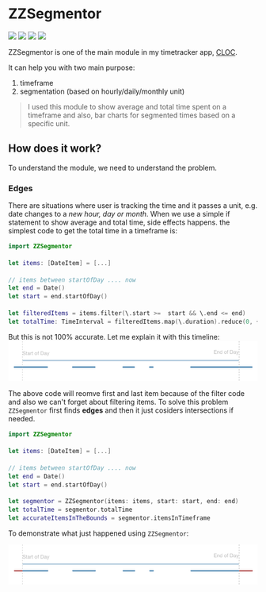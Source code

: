 # ZZSegmentor

<p align="left">
<img src="https://img.shields.io/badge/platforms-iOS%2C%20macOS%2C%20watchOS%2C%20tvOS-informational.svg">
<img src="https://github.com/zzmasoud/ZZSegmentor/workflows/CI/badge.svg">
<img src="https://img.shields.io/badge/coverage-99.5%25-success">
<img src="https://img.shields.io/github/license/zzmasoud/ZZSegmentor?color=lightgray">
</p>

  
ZZSegmentor is one of the main module in my timetracker app, [CLOC](https://zzmasoud.github.io/CLOC).

It can help you with two main purpose:
1. timeframe
2. segmentation (based on hourly/daily/monthly unit)

> I used this module to show average and total time spent on a timeframe and also, bar charts for segmented times based on a specific unit.

## How does it work?
To understand the module, we need to understand the problem.
### Edges
There are situations where user is tracking the time and it passes a unit, e.g. date changes to a *new hour, day or month*. When we use a simple if statement to show average and total time, side effects happens. the simplest code to get the total time in a timeframe is:
``` swift
import ZZSegmentor

let items: [DateItem] = [...]

// items between startOfDay .... now
let end = Date()
let start = end.startOfDay()

let filteredItems = items.filter(\.start >=  start && \.end <= end)
let totalTime: TimeInterval = filteredItems.map(\.duration).reduce(0, +)
```
But this is not 100% accurate. Let me explain it with this timeline:
![Timeline](/DOCS/Timeline.png)

The above code will reomve first and last item because of the filter code and also we can't forget about filtering items.
To solve this problem `ZZSegmentor` first finds **edges** and then it just cosiders intersections if needed.

``` swift
import ZZSegmentor

let items: [DateItem] = [...]

// items between startOfDay .... now
let end = Date()
let start = end.startOfDay()

let segmentor = ZZSegmentor(items: items, start: start, end: end)
let totalTime = segmentor.totalTime
let accurateItemsInTheBounds = segmentor.itemsInTimeframe
```
To demonstrate what just happened using `ZZSegmentor`:

![Timeline](/DOCS/Edges.png)
